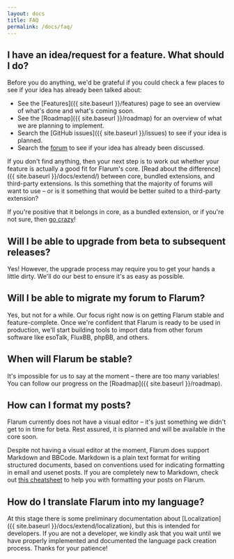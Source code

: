 ```yaml
---
layout: docs
title: FAQ
permalink: /docs/faq/
---
```

## I have an idea/request for a feature. What should I do?

Before you do anything, we'd be grateful if you could check a few places to see if your idea has already been talked about:

* See the [Features]({{ site.baseurl }}/features) page to see an overview of what's done and what's coming soon.
* See the [Roadmap]({{ site.baseurl }}/roadmap) for an overview of what we are planning to implement.
* Search the [GitHub issues]({{ site.baseurl }}/issues) to see if your idea is planned.
* Search the [forum](http://discuss.flarum.org) to see if your idea has already been discussed.

If you don't find anything, then your next step is to work out whether your feature is actually a good fit for Flarum's core. [Read about the difference]({{ site.baseurl }}/docs/extend/) between core, bundled extensions, and third-party extensions. Is this something that the majority of forums will want to use – or is it something that would be better suited to a third-party extension?

If you're positive that it belongs in core, as a bundled extension, or if you're not sure, then [go crazy](https://discuss.flarum.org/t/features)!

## Will I be able to upgrade from beta to subsequent releases?

Yes! However, the upgrade process may require you to get your hands a little dirty. We'll do our best to ensure it's as easy as possible.

## Will I be able to migrate my forum to Flarum?

Yes, but not for a while. Our focus right now is on getting Flarum stable and feature-complete. Once we're confident that Flarum is ready to be used in production, we'll start building tools to import data from other forum software like esoTalk, FluxBB, phpBB, and others.

## When will Flarum be stable?

It's impossible for us to say at the moment – there are too many variables! You can follow our progress on the [Roadmap]({{ site.baseurl }}/roadmap).

## How can I format my posts?

Flarum currently does not have a visual editor – it's just something we didn't get to in time for beta. Rest assured, it is planned and will be available in the core soon.

Despite not having a visual editor at the moment, Flarum does support Markdown and BBCode. Markdown is a plain text format for writing structured documents, based on conventions used for indicating formatting in email and usenet posts. If you are completely new to Markdown, check out [this cheatsheet](https://github.com/adam-p/markdown-here/wiki/Markdown-Cheatsheet) to help you with formatting your posts on Flarum.

## How do I translate Flarum into my language?

At this stage there is some preliminary documentation about [Localization]({{ site.baseurl }}/docs/extend/localization), but this is intended for developers. If you are not a developer, we kindly ask that you wait until we have properly implemented and documented the language pack creation process. Thanks for your patience!
